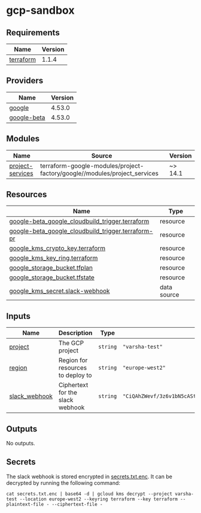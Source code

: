 # gcp-sandbox

## Requirements

| Name | Version |
|------|---------|
| <a name="requirement_terraform"></a> [terraform](#requirement\_terraform) | 1.1.4 |

## Providers

| Name | Version |
|------|---------|
| <a name="provider_google"></a> [google](#provider\_google) | 4.53.0 |
| <a name="provider_google-beta"></a> [google-beta](#provider\_google-beta) | 4.53.0 |

## Modules

| Name | Source | Version |
|------|--------|---------|
| <a name="module_project-services"></a> [project-services](#module\_project-services) | terraform-google-modules/project-factory/google//modules/project_services | ~> 14.1 |

## Resources

| Name | Type |
|------|------|
| [google-beta_google_cloudbuild_trigger.terraform](https://registry.terraform.io/providers/hashicorp/google-beta/latest/docs/resources/google_cloudbuild_trigger) | resource |
| [google-beta_google_cloudbuild_trigger.terraform-pr](https://registry.terraform.io/providers/hashicorp/google-beta/latest/docs/resources/google_cloudbuild_trigger) | resource |
| [google_kms_crypto_key.terraform](https://registry.terraform.io/providers/hashicorp/google/latest/docs/resources/kms_crypto_key) | resource |
| [google_kms_key_ring.terraform](https://registry.terraform.io/providers/hashicorp/google/latest/docs/resources/kms_key_ring) | resource |
| [google_storage_bucket.tfplan](https://registry.terraform.io/providers/hashicorp/google/latest/docs/resources/storage_bucket) | resource |
| [google_storage_bucket.tfstate](https://registry.terraform.io/providers/hashicorp/google/latest/docs/resources/storage_bucket) | resource |
| [google_kms_secret.slack-webhook](https://registry.terraform.io/providers/hashicorp/google/latest/docs/data-sources/kms_secret) | data source |

## Inputs

| Name | Description | Type | Default | Required |
|------|-------------|------|---------|:--------:|
| <a name="input_project"></a> [project](#input\_project) | The GCP project | `string` | `"varsha-test"` | no |
| <a name="input_region"></a> [region](#input\_region) | Region for resources to deploy to | `string` | `"europe-west2"` | no |
| <a name="input_slack_webhook"></a> [slack\_webhook](#input\_slack\_webhook) | Ciphertext for the slack webhook | `string` | `"CiQAhZWevf/3z6v1bN5cAStgwnSSGBuVZdXPnwUoHXfxQmjCyiQSegBNe+iRxhEBjKuWjOLzXTF0qbNA1PXOkgGTHnLSwXtRW9NndGwMF9dhfp9VfWhuLlX+E70pyl2oJFEWFRExbHAz9THhLqD+AgqdtVhgkKbI0keN8S3wRLxXRpnXMIFfXs+W3u9tken83AmBJ/K67Ui1BumLV2GaVeKo"` | no |

## Outputs

No outputs.

## Secrets

The slack webhook is stored encrypted in [secrets.txt.enc](secrets.txt.enc). It can be decrypted by running the following command:

```shell
cat secrets.txt.enc | base64 -d | gcloud kms decrypt --project varsha-test --location europe-west2 --keyring terraform --key terraform --plaintext-file - --ciphertext-file -
```
